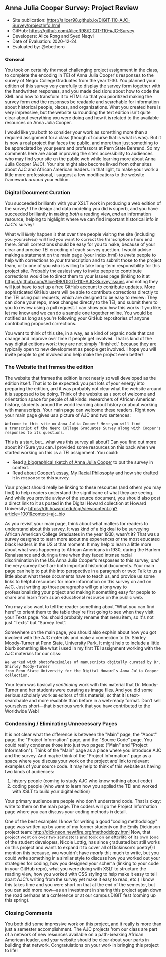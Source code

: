 ## Anna Julia Cooper Survey: Project Review


* Site publication: <https://alicer98.github.io/DIGIT-110-AJC-Survey/projectInfo.html>
* GitHub: <https://github.com/AliceR98/DIGIT-110-AJC-Survey>
* Developers: Alice Rong and Syed Naqvi
* Date of Evaluation: 2020-12-24
* Evaluated by: @ebeshero

### General
You took on certainly the most challenging project assignment in the class, to complete the encoding in TEI of Anna Julia Cooper's responses to the survey of Negro College Graduates from the year 1930. You planned your edition of this survey very carefully to display the survey form together with the handwritten responses, and you made decisions about how to code the XML and how to transform it to HTML so that you prioritized making the survey form *and* the responses be readable and searchable for information about historical people, places, and organizations. What you created here is very impressive, but the website surrounding the text edition isn't quite clear about everything you were doing and how it is related to the available resources on Anna Julia Cooper. 

 I would like you both to consider your work as something more than a required assignment for a class (though of course that is what is was). But it is now a real project that faces the public, and more than just something to be appreciated by your peers and professors at Penn State Behrend. So my comments here are about improving the site’s accessibility to audiences who may find your site on the public web while learning more about Anna Julia Cooper (AJC). Your site might also become linked from other sites about AJC and African American leaders. In that light, to make your work a little more professional, I suggest a few modifications to the website framework *around* your edition.

### Digital Document Curation
You succeeded brilliantly with your XSLT work in producing a web edition of the survey! The design and data modeling you did is superb, and you have succeeded brilliantly in making *both* a reading view, *and* an information resource, helping to highlight where we can find important historical info in AJC's survey! 

What will *likely* happen is that over time people visiting the site (including you yourselves) will find you want to correct the transcriptions here and there. Small corrections should be easy for you to make, because of your clear and precise TEI encoding of each survey question. I would advise making a statement on the main page (your index.html) to *invite* people to help with corrections to your transcription and to submit those to the project team, or to one of you who is willing to take long-term responsibility for this project site. Probably the easiest way to invite people to contribute corrections would be to direct them to your Issues page (linking to it at <https://github.com/AliceR98/DIGIT-110-AJC-Survey/issues> and noting they will just have to set up a free GitHub account to contribute updates. More sophisticated GitHub users will be able to contribute corrections directly to the TEI using pull requests, which are designed to be easy to review: They can clone your repo, make changes directly to the TEI, and submit them to you to review using a pull request. I can show you how this works if you like; let me know and we can do a sample one together online. You would be notified as long as you're following your GitHub repositories of anyone contributing proposed corrections.

You want to think of this site, in a way, as a kind of organic node that can change and improve over time if people get involved. That is kind of the way digital editions work: they are not simply "finished," because they are typically open to new development as people get involved. I hope you will invite people to get involved and help make the project even better!

### The Website that frames the edition
The website that frames the edition is not nearly so well developed as the edition itself. That is to be expected: you put lots of your energy into preparing the edition, and it was probably not clear what the website around it is supposed to be doing. Think of the website as a sort of welcome and orientation space for people of all kinds: researchers of African American history, students around the world learning about history or about working with manuscripts. Your main page can welcome these readers. Right now your main page gives us a picture of AJC and two sentences: 
```
Welcome to this site on Anna Julia Cooper! Here you will find 
a transcript of the Negro College Graduates Survey along with Cooper's responses to its questions.
```
This is a start, but...what was this survey all about? Can you find out more about it? (Sure you can. I provided some resources on this back when we started working on this as a TEI assignment. You could: 
* Read [a biographical sketch of Anna Julia Cooper](https://plato.stanford.edu/entries/anna-julia-cooper/#BioSke) to put the survey in context.
* Read [about Cooper’s essay, My Racial Philosophy](https://plato.stanford.edu/entries/anna-julia-cooper/#OthSelEssWriRumBeyVoi) and how she drafted it in response to this survey.

Your project should really be linking to these resources (and others you may find) to help readers understand the significane of what they are seeing. And while you provide a view of the source document, you should also post a direct link to it as posted in the Digital Howard collection at Howard University: https://dh.howard.edu/cgi/viewcontent.cgi?article=1001&context=ajc_bio 

As you revisit your main page, think about what matters for readers to understand about this survey. It was kind of a big deal to be surveying African American College Graduates in the year 1930, wasn't it? That was a survey designed to learn more about the experiences of the most educated black leaders in the US at that moment. It may help to learn a little more about what was happening to African Americans in 1930, during the Harlem Renaissance and during a time when they faced intense racial discrimination in the US. Anna Julia Cooper’s responses to this survey, *and* the very survey itself are both important historical documents. Your main page can help to put this into perspective in a paragraph or two: Talk to us a little about what these documents have to teach us, and provide us some links to helpful resources for more information on this survey on and on AJC. Just writing up those paragraphs will go a long way to professionalizing your project and making it something easy for people to share and learn from as an educational resource on the public web. 

You may also want to tell the reader something about “What you can find here” to orient them to the table they're first going to see when they visit your Texts page. You should probably rename that menu item, so it's not just 
“Texts” but “Survey Text”.

Somewhere on the main page, you should also explain about how you got involved with the AJC materials and make a connection to Dr. Shirley Moody-Turner at Penn State, University Park. It might help to include a little blurb something like what i used in my first TEI assignment working with the AJC materials for our class: 
```
We worked with photofacsimiles of manuscripts digitally curated by Dr. Shirley Moody-Turner
from Penn State University for the Digital Howard’s Anna Julia Cooper collection. 
```
Your team was basically *continuing* work with this material that Dr. Moody-Turner and her students were curating as image files. And you did some serious scholarly work as editors of this material, so that it is text-searchable and more readable than before in a web-ready format. Don’t sell yourselves short—that is serious work that you have contributed to the Worldwide Web!

### Condensing / Eliminating Unnecessary Pages 
It is not clear what the difference is between the "Main" page, the "About" page, the "Project Information" page, and the "Source Code" page. You could really condense those into just two pages: ("Main" and "Project Information"). Think of the "Main" page as a place where you introduce AJC and the survey. And maybe think of the "Project Information" page as a space where you discuss your work on the project *and* link to relevant examples of your source code. It may help to think of this website as having two kinds of audiences:
1) history people (coming to study AJC who know nothing about code)
2) coding people (who want to learn how you applied the TEI and worked with XSLT to build your digital edition)

Your primary audience are people who don't understand code. That is okay: write to them on the main page. The coders will go the Project Information page where you can discuss your coding methods in detail. 

One of the best examples I know for writing a good "coding methodology" page was written up by some of my former students on the Emily Dickinson project team: <http://dickinson.newtfire.org/methodology.html>
Now, that project went on over two semesters and took on an afterlife of its own (one of the student developers, Nicole Lottig, has since graduated but still works on this project and wants to expand it to cover all of Dickinson’s poetry!) I mention this because, you wouldn't have *nearly* this much to write, but you could write something in a similar style to discuss how you worked out your strategies for coding, how you designed your schema (linking to your code in your GitHub repo), what you were doing with XSLT to structure the reading view, how you worked with CSS styling to help make it easy to tell apart AJC’s writing from the survey yet make it easy to read, etc.) I know this takes time and you were short on that at the end of the semester, but you can add more now—as an investment in sharing this project again down the road perhaps at a conference or at our campus DIGIT fest (coming up this spring). 


### Closing Comments
You both did some impressive work on this project, and it really is more than just a semester accomplishment. The AJC projects from our class are part of a network of new resources available on a path-breaking African American leader, and your website should be clear about your parts in building that network. Congratulations on your work in bringing this project to life!